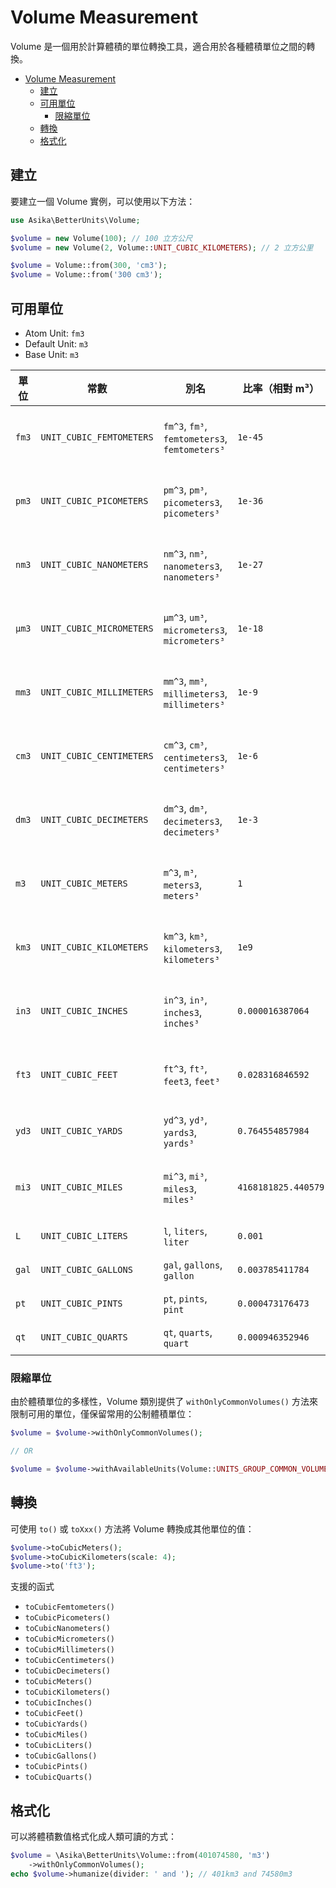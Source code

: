 # Volume Measurement

Volume 是一個用於計算體積的單位轉換工具，適合用於各種體積單位之間的轉換。

<!-- TOC -->
* [Volume Measurement](#volume-measurement)
  * [建立](#建立)
  * [可用單位](#可用單位)
    * [限縮單位](#限縮單位)
  * [轉換](#轉換)
  * [格式化](#格式化)
<!-- TOC -->

## 建立

要建立一個 Volume 實例，可以使用以下方法：

```php
use Asika\BetterUnits\Volume;

$volume = new Volume(100); // 100 立方公尺
$volume = new Volume(2, Volume::UNIT_CUBIC_KILOMETERS); // 2 立方公里

$volume = Volume::from(300, 'cm3');
$volume = Volume::from('300 cm3');
```

## 可用單位

- Atom Unit: `fm3`
- Default Unit: `m3`
- Base Unit: `m3`

| 單位    | 常數                       | 別名                                            | 比率（相對 m³）           | 說明   |
|-------|--------------------------|-----------------------------------------------|---------------------|------|
| `fm3` | `UNIT_CUBIC_FEMTOMETERS` | `fm^3`, `fm³`, `femtometers3`, `femtometers³` | `1e-45`             | 立方飛米 |
| `pm3` | `UNIT_CUBIC_PICOMETERS`  | `pm^3`, `pm³`, `picometers3`, `picometers³`   | `1e-36`             | 立方皮米 |
| `nm3` | `UNIT_CUBIC_NANOMETERS`  | `nm^3`, `nm³`, `nanometers3`, `nanometers³`   | `1e-27`             | 立方奈米 |
| `μm3` | `UNIT_CUBIC_MICROMETERS` | `μm^3`, `um³`, `micrometers3`, `micrometers³` | `1e-18`             | 立方微米 |
| `mm3` | `UNIT_CUBIC_MILLIMETERS` | `mm^3`, `mm³`, `millimeters3`, `millimeters³` | `1e-9`              | 立方毫米 |
| `cm3` | `UNIT_CUBIC_CENTIMETERS` | `cm^3`, `cm³`, `centimeters3`, `centimeters³` | `1e-6`              | 立方公分 |
| `dm3` | `UNIT_CUBIC_DECIMETERS`  | `dm^3`, `dm³`, `decimeters3`, `decimeters³`   | `1e-3`              | 立方分米 |
| `m3`  | `UNIT_CUBIC_METERS`      | `m^3`, `m³`, `meters3`, `meters³`             | `1`                 | 立方公尺 |
| `km3` | `UNIT_CUBIC_KILOMETERS`  | `km^3`, `km³`, `kilometers3`, `kilometers³`   | `1e9`               | 立方公里 |
| `in3` | `UNIT_CUBIC_INCHES`      | `in^3`, `in³`, `inches3`, `inches³`           | `0.000016387064`    | 立方英吋 |
| `ft3` | `UNIT_CUBIC_FEET`        | `ft^3`, `ft³`, `feet3`, `feet³`               | `0.028316846592`    | 立方英呎 |
| `yd3` | `UNIT_CUBIC_YARDS`       | `yd^3`, `yd³`, `yards3`, `yards³`             | `0.764554857984`    | 立方碼  |
| `mi3` | `UNIT_CUBIC_MILES`       | `mi^3`, `mi³`, `miles3`, `miles³`             | `4168181825.440579` | 立方英里 |
| `L`   | `UNIT_CUBIC_LITERS`      | `l`, `liters`, `liter`                        | `0.001`             | 公升   |
| `gal` | `UNIT_CUBIC_GALLONS`     | `gal`, `gallons`, `gallon`                    | `0.003785411784`    | 加侖   |
| `pt`  | `UNIT_CUBIC_PINTS`       | `pt`, `pints`, `pint`                         | `0.000473176473`    | 品脫   |
| `qt`  | `UNIT_CUBIC_QUARTS`      | `qt`, `quarts`, `quart`                       | `0.000946352946`    | 夸脫   |

### 限縮單位

由於體積單位的多樣性，Volume 類別提供了 `withOnlyCommonVolumes()` 方法來限制可用的單位，僅保留常用的公制體積單位：

```php
$volume = $volume->withOnlyCommonVolumes();

// OR

$volume = $volume->withAvailableUnits(Volume::UNITS_GROUP_COMMON_VOLUMES);
```

## 轉換

可使用 `to()` 或 `toXxx()` 方法將 Volume 轉換成其他單位的值：

```php
$volume->toCubicMeters();
$volume->toCubicKilometers(scale: 4);
$volume->to('ft3');
```

支援的函式

- `toCubicFemtometers()`
- `toCubicPicometers()`
- `toCubicNanometers()`
- `toCubicMicrometers()`
- `toCubicMillimeters()`
- `toCubicCentimeters()`
- `toCubicDecimeters()`
- `toCubicMeters()`
- `toCubicKilometers()`
- `toCubicInches()`
- `toCubicFeet()`
- `toCubicYards()`
- `toCubicMiles()`
- `toCubicLiters()`
- `toCubicGallons()`
- `toCubicPints()`
- `toCubicQuarts()`

## 格式化

可以將體積數值格式化成人類可讀的方式：

```php
$volume = \Asika\BetterUnits\Volume::from(401074580, 'm3')
    ->withOnlyCommonVolumes();
echo $volume->humanize(divider: ' and '); // 401km3 and 74580m3
```


